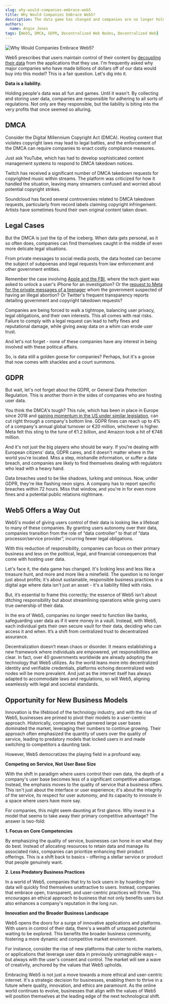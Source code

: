 ```yaml
---
slug: why-would-companies-embrace-web5
title: Why Would Companies Embrace Web5?
description: The data game has changed and companies are no longer holding a winning hand.
authors:
  name: Angie Jones
tags: [Web5, DMCA, GDPR, Decentralized Web Nodes, Decentralized Web]
---
```


<head>
  <meta property="og:title" content="Why Would Companies Embrace Web5?" />
  <meta property="og:type" content="website" />
  <meta property="og:url" content='https://developer.tbd.website/blog/why-would-companies-embrace-web5' />
  <meta name="og:description" content="The data game has changed and companies are no longer holding a winning hand." />
  <meta property="og:image" content="https://developer.tbd.website/assets/images/blog-companies-embrace-web5-666a20cd7c268069f3970c8a214850ef.png" /> 

  <meta name="twitter:card" content="summary_large_image" />
  <meta property="twitter:domain" content="developer.tbd.website" />
  <meta name="twitter:site" content="@tbdevs" />
  <meta name="twitter:title" content="Why Would Companies Embrace Web5?" />
  <meta property="twitter:url" content='https://developer.tbd.website/blog/why-would-companies-embrace-web5' /> 
  <meta name="twitter:description" content="The data game has changed and companies are no longer holding a winning hand." />
  <meta name="twitter:image" content="https://developer.tbd.website/assets/images/blog-companies-embrace-web5-666a20cd7c268069f3970c8a214850ef.png" />

  <link rel="apple-touch-icon" href="https://developer.tbd.website/img/tbd-fav-icon-main.png" />
</head>



![Why Would Companies Embrace Web5?](/img/blog-companies-embrace-web5.png)

Web5 prescribes that users maintain control of their content by [decoupling their data](/blog/what-is-web5#decentralized-web-nodes) from the applications that they use. I'm frequently asked why major companies who have made billions of dollars off of our data would buy into this model? This is a fair question. Let's dig into it.

<!--truncate-->

**Data is a liability.**

Holding people's data was all fun and games. Until it wasn't. By collecting and storing user data, companies are responsible for adhering to all sorts of regulations. Not only are they responsible, but the liability is biting into the very profits that once seemed so alluring. 

## DMCA
Consider the Digital Millennium Copyright Act (DMCA). Hosting content that violates copyright laws may lead to legal battles, and the enforcement of the DMCA can require companies to enact costly compliance measures. 

Just ask YouTube, which has had to develop sophisticated content management systems to respond to DMCA takedown notices.

Twitch has received a significant number of DMCA takedown requests for copyrighted music within streams. The platform was criticized for how it handled the situation, leaving many streamers confused and worried about potential copyright strikes.

Soundcloud has faced several controversies related to DMCA takedown requests, particularly from record labels claiming copyright infringement. Artists have sometimes found their own original content taken down.

## Legal Cases
But the DMCA is just the tip of the iceberg. When data gets personal, as it so often does, companies can find themselves caught in the middle of even more delicate legal situations. 

From private messages to social media posts, the data hosted can become the subject of subpoenas and legal requests from law enforcement and other government entities. 

Remember the case involving [Apple and the FBI](https://www.npr.org/sections/thetwo-way/2016/02/17/467096705/apple-the-fbi-and-iphone-encryption-a-look-at-whats-at-stake), where the tech giant was asked to unlock a user's iPhone for an investigation? Or the [request to Meta for the private messages of a teenager](https://www.npr.org/2022/08/12/1117092169/nebraska-cops-used-facebook-messages-to-investigate-an-alleged-illegal-abortion) whom the government suspected of having an illegal abortion? Or Twitter's frequent transparency reports detailing government and copyright takedown requests?

Companies are being forced to walk a tightrope, balancing user privacy, legal obligations, and their own interests. This all comes with real risks. Failure to comply with a legal request can lead to hefty fines and reputational damage, while giving away data on a whim can erode user trust.

And let's not forget - none of these companies have any interest in being involved with these political affairs.

So, is data still a golden goose for companies? Perhaps, but it's a goose that now comes with shackles and a court summons. 


## GDPR
But wait, let's not forget about the GDPR, or General Data Protection Regulation. This is another thorn in the sides of companies who are hosting user data. 

You think the DMCA's tough? This rule, which has been in place in Europe since 2018 and [gaining momentum in the US under similar legislation](https://iapp.org/resources/article/us-state-privacy-legislation-tracker/), can cut right through a company's bottom line. GDPR fines can reach up to 4% of a company's annual global turnover or €20 million, whichever is higher. Meta felt this sting to the tune of €1.2 billion, and Amazon took a hit of €746 million.

And it's not just the big players who should be wary. If you're dealing with European citizens' data, GDPR cares, and it doesn't matter where in the world you're located. Miss a step, mishandle information, or suffer a data breach, and companies are likely to find themselves dealing with regulators who lead with a heavy hand.

Data breaches used to be like shadows, lurking and ominous. Now, under GDPR, they're like flashing neon signs. A company has to report specific breaches within 72 hours. Miss that window, and you're in for even more fines and a potential public relations nightmare.

## Web5 Offers a Way Out
Web5's model of giving users control of their data is looking like a lifeboat to many of these companies. By granting users autonomy over their data, companies transition from the role of “data controller” to that of “data processor/service provider”, incurring fewer legal obligations.

With this reduction of responsibility, companies can focus on their primary business and less on the political, legal, and financial consequences that come with hosting user data.

Let's face it, the data game has changed. It's looking less and less like a treasure hunt, and more and more like a minefield. The question is no longer just about profits; it's about sustainable, responsible business practices in a digital age where data isn't just an asset - it's a liability filled with risks.

But, it’s essential to frame this correctly; the essence of Web5 isn't about ditching responsibility but about streamlining operations while giving users true ownership of their data.

In the era of Web5, companies no longer need to function like banks, safeguarding user data as if it were money in a vault. Instead, with Web5, each individual gets their own secure vault for their data, deciding who can access it and when. It’s a shift from centralized trust to decentralized assurance.

Decentralization doesn’t mean chaos or disorder.  It means establishing a new framework where individuals are empowered, yet responsibilities are clear. In fact, over 40 governments worldwide are already adopting the technology that Web5 utilizes. As the world leans more into decentralized identity and verifiable credentials, platforms echoing decentralized web nodes will be more prevalent. And just as the internet itself has always adapted to accommodate laws and regulations, so will Web5, aligning seamlessly with legal and societal standards.


## Opportunity for New Business Models

Innovation is the lifeblood of the technology industry, and with the rise of Web5, businesses are primed to pivot their models to a user-centric approach. Historically, companies that garnered large user bases dominated the market, leveraging their numbers to continue growing. Their approach often emphasized the quantity of users over the quality of service, leading to predatory models that locked users in and made switching to competitors a daunting task.

However, Web5 democratizes the playing field in a profound way.

**Competing on Service, Not User Base Size**

With the shift in paradigm where users control their own data, the depth of a company's user base becomes less of a significant competitive advantage. Instead, the emphasis moves to the quality of service that a business offers. This isn't just about the interface or user experience; it's about the integrity of the service, its respect for user autonomy, and its capacity to innovate in a space where users have more say.

For companies, this might seem daunting at first glance. Why invest in a model that seems to take away their primary competitive advantage? The answer is two-fold:

**1. Focus on Core Competencies**

By emphasizing the quality of service, businesses can hone in on what they do best. Instead of allocating resources to retain data and manage its associated risks, companies can prioritize enhancing their product offerings. This is a shift back to basics – offering a stellar service or product that people genuinely want.

**2. Less Predatory Business Practices** 

In a world of Web5, companies that try to lock users in by hoarding their data will quickly find themselves unattractive to users. Instead, companies that embrace open, transparent, and user-centric practices will thrive. This encourages an ethical approach to business that not only benefits users but also enhances a company's reputation in the long run.

**Innovation and the Broader Business Landscape**

Web5 opens the doors for a surge of innovative applications and platforms. With users in control of their data, there's a wealth of untapped potential waiting to be explored. This benefits the broader business community, fostering a more dynamic and competitive market environment.

For instance, consider the rise of new platforms that cater to niche markets, or applications that leverage user data in previously unimaginable ways – but always with the user's consent and control. The market will see a wave of creativity, anchored by the values that Web5 upholds.


Embracing Web5 is not just a move towards a more ethical and user-centric internet. It's a strategic decision for businesses, enabling them to thrive in a future where quality, innovation, and ethics are paramount. As the online world continues to evolve, businesses that align with the values of Web5 will position themselves at the leading edge of the next technological shift.